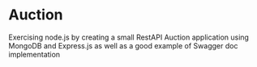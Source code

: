 # Auction

Exercising node.js by creating a small RestAPI Auction application using MongoDB and Express.js as well as a good example of Swagger doc implementation 
